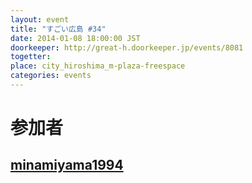 ```yaml
---
layout: event
title: "すごい広島 #34"
date: 2014-01-08 18:00:00 JST
doorkeeper: http://great-h.doorkeeper.jp/events/8081
togetter: 
place: city_hiroshima_m-plaza-freespace
categories: events
---
```


# 参加者


## [minamiyama1994](https://github.com/minamiyama1994)
